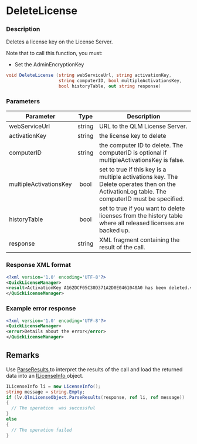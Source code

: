 # DeleteLicense

### Description

Deletes a license key on the License Server.

Note that to call this function, you must:

* Set the AdminEncryptionKey

```c#
void DeleteLicense (string webServiceUrl, string activationKey, 
                    string computerID, bool multipleActivationsKey, 
                    bool historyTable, out string response)
```

### Parameters

| Parameter              |  Type  | Description                                                                                                                                   |
| ---------------------- | :----: | --------------------------------------------------------------------------------------------------------------------------------------------- |
| webServiceUrl          | string | URL to the QLM License Server.                                                                                                                |
| activationKey          | string | the license key to delete                                                                                                                     |
| computerID             | string | the computer ID to delete. The computerID is optional if multipleActivationsKey is false.                                                     |
| multipleActivationsKey |  bool  | set to true if this key is a multiple activations key. The Delete operates then on the ActivationLog table. The computerID must be specified. |
| historyTable           |  bool  | set to true if you want to delete licenses from the history table where all released licenses are backed up.                                  |
| response               | string | XML fragment containing the result of the call.                                                                                               |

### Response XML format

```xml
<?xml version='1.0' encoding='UTF-8'?>
<QuickLicenseManager>
<result>ActivationKey A162DCF05C30D371A2D0E0461040A0 has been deleted.</result>
</QuickLicenseManager>
```

### Example error response

```xml
<?xml version='1.0' encoding='UTF-8'?>
<QuickLicenseManager>
<error>Details about the error</error>
</QuickLicenseManager>
```

## Remarks

Use [ParseResults ](https://soraco.readme.io/reference/parseresults)to interpret the results of the call and load the returned data into an [ILicenseInfo ](https://soraco.readme.io/reference/ilicenseinfo)object.

```c#
ILicenseInfo li = new LicenseInfo();
string message = string.Empty;
if (lv.QlmLicenseObject.ParseResults(response, ref li, ref message))
{
  // The operation  was successful	
}
else
{
  // The operation failed
}
```
